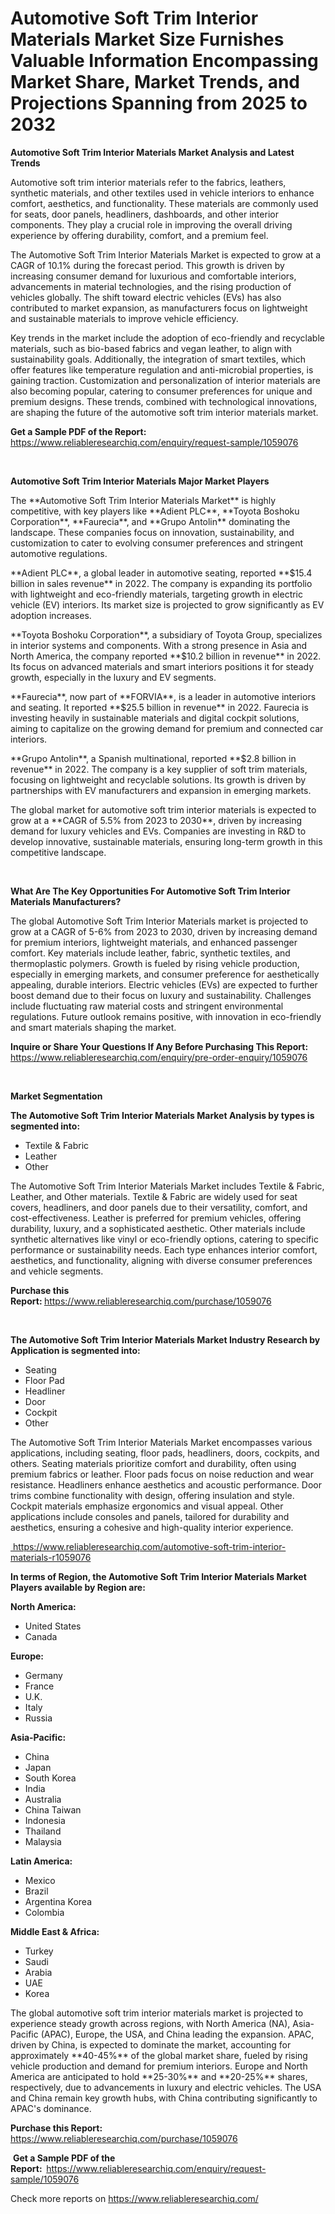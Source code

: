<p><h1>Automotive Soft Trim Interior Materials Market Size Furnishes Valuable Information Encompassing Market Share, Market Trends, and Projections Spanning from 2025 to 2032</h1></p><p><strong>Automotive Soft Trim Interior Materials Market Analysis and Latest Trends</strong></p>
<p><p>Automotive soft trim interior materials refer to the fabrics, leathers, synthetic materials, and other textiles used in vehicle interiors to enhance comfort, aesthetics, and functionality. These materials are commonly used for seats, door panels, headliners, dashboards, and other interior components. They play a crucial role in improving the overall driving experience by offering durability, comfort, and a premium feel.</p><p>The Automotive Soft Trim Interior Materials Market is expected to grow at a CAGR of 10.1% during the forecast period. This growth is driven by increasing consumer demand for luxurious and comfortable interiors, advancements in material technologies, and the rising production of vehicles globally. The shift toward electric vehicles (EVs) has also contributed to market expansion, as manufacturers focus on lightweight and sustainable materials to improve vehicle efficiency.</p><p>Key trends in the market include the adoption of eco-friendly and recyclable materials, such as bio-based fabrics and vegan leather, to align with sustainability goals. Additionally, the integration of smart textiles, which offer features like temperature regulation and anti-microbial properties, is gaining traction. Customization and personalization of interior materials are also becoming popular, catering to consumer preferences for unique and premium designs. These trends, combined with technological innovations, are shaping the future of the automotive soft trim interior materials market.</p></p>
<p><strong>Get a Sample PDF of the Report:&nbsp;</strong> <a href="https://www.reliableresearchiq.com/enquiry/request-sample/1059076?utm_campaign=121&utm_medium=2&utm_source=Github&utm_content=ia&utm_term=23012025&utm_id=automotive-soft-trim-interior-materials">https://www.reliableresearchiq.com/enquiry/request-sample/1059076</a></p>
<p>&nbsp;</p>
<p><strong>Automotive Soft Trim Interior Materials Major Market Players</strong></p>
<p><p>The **Automotive Soft Trim Interior Materials Market** is highly competitive, with key players like **Adient PLC**, **Toyota Boshoku Corporation**, **Faurecia**, and **Grupo Antolin** dominating the landscape. These companies focus on innovation, sustainability, and customization to cater to evolving consumer preferences and stringent automotive regulations.</p><p>**Adient PLC**, a global leader in automotive seating, reported **$15.4 billion in sales revenue** in 2022. The company is expanding its portfolio with lightweight and eco-friendly materials, targeting growth in electric vehicle (EV) interiors. Its market size is projected to grow significantly as EV adoption increases.</p><p>**Toyota Boshoku Corporation**, a subsidiary of Toyota Group, specializes in interior systems and components. With a strong presence in Asia and North America, the company reported **$10.2 billion in revenue** in 2022. Its focus on advanced materials and smart interiors positions it for steady growth, especially in the luxury and EV segments.</p><p>**Faurecia**, now part of **FORVIA**, is a leader in automotive interiors and seating. It reported **$25.5 billion in revenue** in 2022. Faurecia is investing heavily in sustainable materials and digital cockpit solutions, aiming to capitalize on the growing demand for premium and connected car interiors.</p><p>**Grupo Antolin**, a Spanish multinational, reported **$2.8 billion in revenue** in 2022. The company is a key supplier of soft trim materials, focusing on lightweight and recyclable solutions. Its growth is driven by partnerships with EV manufacturers and expansion in emerging markets.</p><p>The global market for automotive soft trim interior materials is expected to grow at a **CAGR of 5.5% from 2023 to 2030**, driven by increasing demand for luxury vehicles and EVs. Companies are investing in R&D to develop innovative, sustainable materials, ensuring long-term growth in this competitive landscape.</p></p>
<p>&nbsp;</p>
<p><strong>What Are The Key Opportunities For Automotive Soft Trim Interior Materials Manufacturers?</strong></p>
<p><p>The global Automotive Soft Trim Interior Materials market is projected to grow at a CAGR of 5-6% from 2023 to 2030, driven by increasing demand for premium interiors, lightweight materials, and enhanced passenger comfort. Key materials include leather, fabric, synthetic textiles, and thermoplastic polymers. Growth is fueled by rising vehicle production, especially in emerging markets, and consumer preference for aesthetically appealing, durable interiors. Electric vehicles (EVs) are expected to further boost demand due to their focus on luxury and sustainability. Challenges include fluctuating raw material costs and stringent environmental regulations. Future outlook remains positive, with innovation in eco-friendly and smart materials shaping the market.</p></p>
<p><strong>Inquire or Share Your Questions If Any Before Purchasing This Report:</strong> <a href="https://www.reliableresearchiq.com/enquiry/pre-order-enquiry/1059076?utm_campaign=121&utm_medium=2&utm_source=Github&utm_content=ia&utm_term=23012025&utm_id=automotive-soft-trim-interior-materials">https://www.reliableresearchiq.com/enquiry/pre-order-enquiry/1059076</a></p>
<p>&nbsp;</p>
<p><strong>Market Segmentation</strong></p>
<p><strong>The Automotive Soft Trim Interior Materials Market Analysis by types is segmented into:</strong></p>
<p><ul><li>Textile & Fabric</li><li>Leather</li><li>Other</li></ul></p>
<p><p>The Automotive Soft Trim Interior Materials Market includes Textile & Fabric, Leather, and Other materials. Textile & Fabric are widely used for seat covers, headliners, and door panels due to their versatility, comfort, and cost-effectiveness. Leather is preferred for premium vehicles, offering durability, luxury, and a sophisticated aesthetic. Other materials include synthetic alternatives like vinyl or eco-friendly options, catering to specific performance or sustainability needs. Each type enhances interior comfort, aesthetics, and functionality, aligning with diverse consumer preferences and vehicle segments.</p></p>
<p><strong>Purchase this Report:&nbsp;</strong><a href="https://www.reliableresearchiq.com/purchase/1059076?utm_campaign=121&utm_medium=2&utm_source=Github&utm_content=ia&utm_term=23012025&utm_id=automotive-soft-trim-interior-materials">https://www.reliableresearchiq.com/purchase/1059076</a></p>
<p>&nbsp;</p>
<p><strong>The Automotive Soft Trim Interior Materials Market Industry Research by Application is segmented into:</strong></p>
<p><ul><li>Seating</li><li>Floor Pad</li><li>Headliner</li><li>Door</li><li>Cockpit</li><li>Other</li></ul></p>
<p><p>The Automotive Soft Trim Interior Materials Market encompasses various applications, including seating, floor pads, headliners, doors, cockpits, and others. Seating materials prioritize comfort and durability, often using premium fabrics or leather. Floor pads focus on noise reduction and wear resistance. Headliners enhance aesthetics and acoustic performance. Door trims combine functionality with design, offering insulation and style. Cockpit materials emphasize ergonomics and visual appeal. Other applications include consoles and panels, tailored for durability and aesthetics, ensuring a cohesive and high-quality interior experience.</p></p>
<p><a href="https://www.reliableresearchiq.com/automotive-soft-trim-interior-materials-r1059076?utm_campaign=121&utm_medium=2&utm_source=Github&utm_content=ia&utm_term=23012025&utm_id=automotive-soft-trim-interior-materials">&nbsp;https://www.reliableresearchiq.com/automotive-soft-trim-interior-materials-r1059076</a></p>
<p><strong>In terms of Region, the Automotive Soft Trim Interior Materials Market Players available by Region are:</strong></p>
<p>
    <p> <strong> North America: </strong>
        <ul>
            <li>United States</li>
            <li>Canada</li>
        </ul>
        </p> 
    <p> <strong> Europe: </strong>
        <ul>
            <li>Germany</li>
            <li>France</li>
            <li>U.K.</li>
            <li>Italy</li>
            <li>Russia</li>
        </ul>
        </p> 
    <p> <strong> Asia-Pacific: </strong>
        <ul>
            <li>China</li>
            <li>Japan</li>
            <li>South Korea</li>
            <li>India</li>
            <li>Australia</li>
            <li>China Taiwan</li>
            <li>Indonesia</li>
            <li>Thailand</li>
            <li>Malaysia</li>
        </ul>
        </p> 
    <p> <strong> Latin America: </strong>
        <ul>
            <li>Mexico</li>
            <li>Brazil</li>
            <li>Argentina Korea</li>
            <li>Colombia</li>
        </ul>
        </p> 
    <p> <strong> Middle East & Africa: </strong>
        <ul>
            <li>Turkey</li>
            <li>Saudi</li>
            <li>Arabia</li>
            <li>UAE</li>
            <li>Korea</li>
        </ul>
    </p>
    </p>
<p><p>The global automotive soft trim interior materials market is projected to experience steady growth across regions, with North America (NA), Asia-Pacific (APAC), Europe, the USA, and China leading the expansion. APAC, driven by China, is expected to dominate the market, accounting for approximately **40-45%** of the global market share, fueled by rising vehicle production and demand for premium interiors. Europe and North America are anticipated to hold **25-30%** and **20-25%** shares, respectively, due to advancements in luxury and electric vehicles. The USA and China remain key growth hubs, with China contributing significantly to APAC's dominance.</p></p>
<p><strong>Purchase this Report: </strong><a href="https://www.reliableresearchiq.com/purchase/1059076?utm_campaign=121&utm_medium=2&utm_source=Github&utm_content=ia&utm_term=23012025&utm_id=automotive-soft-trim-interior-materials">https://www.reliableresearchiq.com/purchase/1059076</a></p>
<p>&nbsp;<strong>Get a Sample PDF of the Report:&nbsp;&nbsp;</strong><a href="https://www.reliableresearchiq.com/enquiry/request-sample/1059076?utm_campaign=121&utm_medium=2&utm_source=Github&utm_content=ia&utm_term=23012025&utm_id=automotive-soft-trim-interior-materials">https://www.reliableresearchiq.com/enquiry/request-sample/1059076</a></p>
<p><strong></strong></p>
<p>Check more reports on <a href="https://www.reliableresearchiq.com/?utm_campaign=121&utm_medium=2&utm_source=Github&utm_content=ia&utm_term=23012025&utm_id=automotive-soft-trim-interior-materials">https://www.reliableresearchiq.com/</a></p>